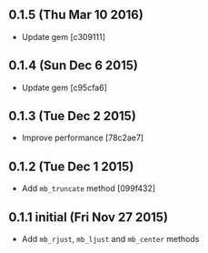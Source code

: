 ## 0.1.5 (Thu Mar 10 2016)
* Update gem [c309111]

## 0.1.4 (Sun Dec 6 2015)
* Update gem [c95cfa6]

## 0.1.3 (Tue Dec 2 2015)
* Improve performance [78c2ae7]

## 0.1.2 (Tue Dec 1 2015)
* Add `mb_truncate` method [099f432]

## 0.1.1 initial (Fri Nov 27 2015)
* Add `mb_rjust`, `mb_ljust` and `mb_center` methods
